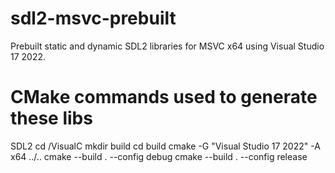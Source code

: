 # sdl2-msvc-prebuilt
Prebuilt static and dynamic SDL2 libraries for MSVC x64 using Visual Studio 17 2022.

# CMake commands used to generate these libs

SDL2
	cd <root>/VisualC
	mkdir build
	cd build
	cmake -G "Visual Studio 17 2022" -A x64 ../..
	cmake --build . --config debug
	cmake --build . --config release
